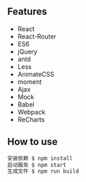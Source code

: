 ## Features
- React
- React-Router
- ES6
- jQuery
- antd
- Less
- AnimateCSS
- moment
- Ajax
- Mock
- Babel
- Webpack
- ReCharts

## How to use

```sh
安装依赖 $ npm install
启动服务 $ npm start
生成文件 $ npm run build
```

